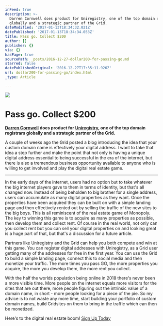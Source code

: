 ```yaml
---
inFeed: true
description: >-
  Darren Cornwell does product for Uniregistry, one of the top domain registrars
  globally and a strategic partner of the Grid.
dateModified: '2017-01-13T18:34:32.021Z'
datePublished: '2017-01-13T18:34:34.053Z'
title: Pass go. Collect $200
author: []
publisher: {}
via: {}
hasPage: true
sourcePath: _posts/2016-12-27-dollar200-for-passing-go.md
starred: false
datePublishedOriginal: '2016-12-27T17:35:11.926Z'
url: dollar200-for-passing-go/index.html
_type: Article

---
```

![](https://the-grid-user-content.s3-us-west-2.amazonaws.com/e2734f5c-0c76-47ef-a1f4-e232b2f9982e.jpg)

# Pass go. Collect $200

**[Darren Cornwell][0] does product for [Uniregistry][1], one of the top domain registrars globally and a strategic partner of the Grid.**

A couple of weeks ago the Grid posted a blog introducing the idea that your custom domain name is effectively your digital address. I want to take that idea a step further and make the point that not only is having a unique digital address essential to being successful in the era of the internet, but there is also a tremendous business opportunity available to anyone who is willing to get involved and play the digital real estate game.

---

In the early days of the internet, users had no option but to take whatever the big internet players gave to them in terms of identity, but that's all changed now. Instead of being beholden to big brother for a single address, users can accumulate as many digital properties as they want. Once the properties have been acquired they can be built on with a simple landing page and then effectively rented out by selling the traffic of the new sites to the big boys. This is all reminiscent of the real estate game of Monopoly. The key to winning this game is to acquire as many properties as possible, then develop them and collect rent. Of course in the real world, not only can you collect rent but you can sell your digital properties on and looking great is a huge part of that, but that's a discussion for a future article.

Partners like Uniregistry and the Grid can help you both compete and win at this game. You can register digital addresses with Uniregistry, as a Grid user getting many of the addresses for free in the first year. You can use the Grid to build a simple landing page, connect this to social media and then monetize your traffic. The more times you pass GO, the more properties you acquire, the more you develop them, the more rent you collect.

With the half the worlds population being online in 2018 there's never been a more visible time. More people on the internet equals more visitors for the sites that are out there, more people figuring out the intrinsic value of a domain name, in short - more people looking for a piece of the pie. So my advice is to not waste any more time, start building your portfolio of custom domain names, build Gridsites on them to bring in the traffic which can then be monetized.

Here's to the digital real estate boom!
[Sign Up Today][2]

[0]: https://www.linkedin.com/in/darrencornwell "Darren Cornwell LinkedIn"
[1]: http://www.uniregistry.com/ "Uniregistry Domains"
[2]: https://uniregistry.com/thegrid/build-your-website-with-ai